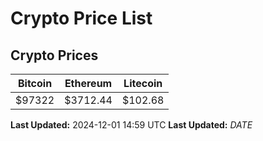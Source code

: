 # Crypto Price List

## Crypto Prices
| Bitcoin | Ethereum | Litecoin |
| ------- | -------- | -------- |
| $97322 | $3712.44 | $102.68 |
**Last Updated:** 2024-12-01 14:59 UTC
**Last Updated:** $DATE$
